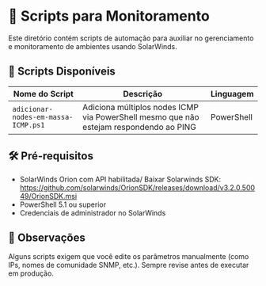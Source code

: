 # 📜 Scripts para Monitoramento

Este diretório contém scripts de automação para auxiliar no gerenciamento e monitoramento de ambientes usando SolarWinds.

## 📂 Scripts Disponíveis

| Nome do Script | Descrição | Linguagem |
|----------------|-----------|-----------|
| `adicionar-nodes-em-massa-ICMP.ps1` | Adiciona múltiplos nodes ICMP via PowerShell mesmo que não estejam respondendo ao PING| PowerShell |

## 🛠️ Pré-requisitos

- SolarWinds Orion com API habilitada/ Baixar Solarwinds SDK: https://github.com/solarwinds/OrionSDK/releases/download/v3.2.0.50049/OrionSDK.msi
- PowerShell 5.1 ou superior
- Credenciais de administrador no SolarWinds

## 📌 Observações

Alguns scripts exigem que você edite os parâmetros manualmente (como IPs, nomes de comunidade SNMP, etc.). Sempre revise antes de executar em produção.

